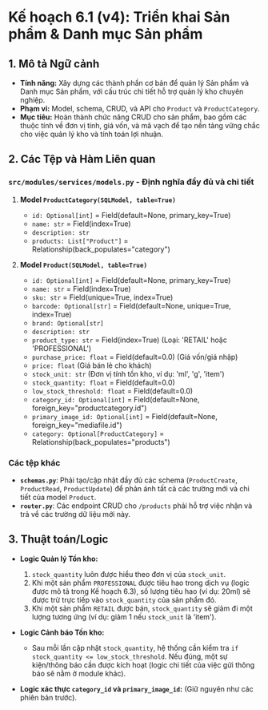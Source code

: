 # Kế hoạch 6.1 (v4): Triển khai Sản phẩm & Danh mục Sản phẩm

## 1. Mô tả Ngữ cảnh

- **Tính năng:** Xây dựng các thành phần cơ bản để quản lý Sản phẩm và Danh mục Sản phẩm, với cấu trúc chi tiết hỗ trợ quản lý kho chuyên nghiệp.
- **Phạm vi:** Model, schema, CRUD, và API cho `Product` và `ProductCategory`.
- **Mục tiêu:** Hoàn thành chức năng CRUD cho sản phẩm, bao gồm các thuộc tính về đơn vị tính, giá vốn, và mã vạch để tạo nền tảng vững chắc cho việc quản lý kho và tính toán lợi nhuận.

## 2. Các Tệp và Hàm Liên quan

### `src/modules/services/models.py` - Định nghĩa đầy đủ và chi tiết

1.  **Model `ProductCategory(SQLModel, table=True)`**
    - `id: Optional[int]` = Field(default=None, primary_key=True)
    - `name: str` = Field(index=True)
    - `description: str`
    - `products: List["Product"]` = Relationship(back_populates="category")

2.  **Model `Product(SQLModel, table=True)`**
    - `id: Optional[int]` = Field(default=None, primary_key=True)
    - `name: str` = Field(index=True)
    - `sku: str` = Field(unique=True, index=True)
    - `barcode: Optional[str]` = Field(default=None, unique=True, index=True)
    - `brand: Optional[str]`
    - `description: str`
    - `product_type: str` = Field(index=True) (Loại: 'RETAIL' hoặc 'PROFESSIONAL')
    - `purchase_price: float` = Field(default=0.0) (Giá vốn/giá nhập)
    - `price: float` (Giá bán lẻ cho khách)
    - `stock_unit: str` (Đơn vị tính tồn kho, ví dụ: 'ml', 'g', 'item')
    - `stock_quantity: float` = Field(default=0.0)
    - `low_stock_threshold: float` = Field(default=0.0)
    - `category_id: Optional[int]` = Field(default=None, foreign_key="productcategory.id")
    - `primary_image_id: Optional[int]` = Field(default=None, foreign_key="mediafile.id")
    - `category: Optional[ProductCategory]` = Relationship(back_populates="products")

### Các tệp khác

- **`schemas.py`**: Phải tạo/cập nhật đầy đủ các schema (`ProductCreate`, `ProductRead`, `ProductUpdate`) để phản ánh tất cả các trường mới và chi tiết của model `Product`.
- **`router.py`**: Các endpoint CRUD cho `/products` phải hỗ trợ việc nhận và trả về các trường dữ liệu mới này.

## 3. Thuật toán/Logic

- **Logic Quản lý Tồn kho:**
  1.  `stock_quantity` luôn được hiểu theo đơn vị của `stock_unit`.
  2.  Khi một sản phẩm `PROFESSIONAL` được tiêu hao trong dịch vụ (logic được mô tả trong Kế hoạch 6.3), số lượng tiêu hao (ví dụ: 20ml) sẽ được trừ trực tiếp vào `stock_quantity` của sản phẩm đó.
  3.  Khi một sản phẩm `RETAIL` được bán, `stock_quantity` sẽ giảm đi một lượng tương ứng (ví dụ: giảm 1 nếu `stock_unit` là 'item').

- **Logic Cảnh báo Tồn kho:**
  - Sau mỗi lần cập nhật `stock_quantity`, hệ thống cần kiểm tra `if stock_quantity <= low_stock_threshold`. Nếu đúng, một sự kiện/thông báo cần được kích hoạt (logic chi tiết của việc gửi thông báo sẽ nằm ở module khác).

- **Logic xác thực `category_id` và `primary_image_id`:** (Giữ nguyên như các phiên bản trước).